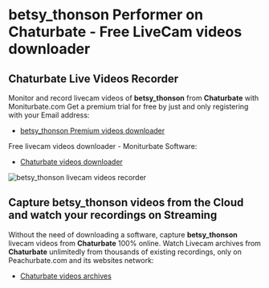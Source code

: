 # betsy_thonson Performer on Chaturbate - Free LiveCam videos downloader

## Chaturbate Live Videos Recorder

Monitor and record livecam videos of **betsy_thonson** from **Chaturbate** with Moniturbate.com
Get a premium trial for free by just and only registering with your Email address:
* [betsy_thonson Premium videos downloader](https://moniturbate.com/request-demo-licence-key.html)

Free livecam videos downloader - Moniturbate Software:
* [Chaturbate videos downloader](https://moniturbate.com/moniturbate-download-software.html)

![betsy_thonson livecam videos recorder](https://peachurnet.com/templates/moniturbate-software.png)


## Capture betsy_thonson videos from the Cloud and watch your recordings on Streaming

Without the need of downloading a software, capture **betsy_thonson** livecam videos from **Chaturbate** 100% online.
Watch Livecam archives from **Chaturbate** unlimitedly from thousands of existing recordings, only on Peachurbate.com and its websites network:
* [Chaturbate videos archives](https://peachurnet.com/)